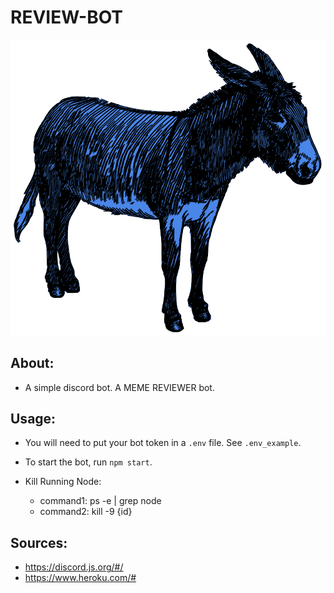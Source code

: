 # REVIEW-BOT

![Alt text](./assets/logo.png)

## About:
- A simple discord bot. A MEME REVIEWER bot.

## Usage:
- You will need to put your bot token in a `.env` file. See `.env_example`.
- To start the bot, run `npm start`.

- Kill Running Node:
	- command1: ps -e | grep node
	- command2: kill -9 {id}

## Sources:
- https://discord.js.org/#/
- https://www.heroku.com/#


